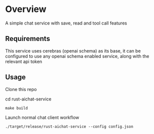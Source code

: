 # Overview

A simple chat service with save, read and tool call features

## Requirements

This service uses cerebras (openai schema) as its base, it can be configured to use any openai schema enabled service, along with the relevant api token

## Usage

Clone this repo

cd rust-aichat-service

```
make build
```

Launch normal chat client workflow

```
./target/release/rust-aichat-service --config config.json 
```







